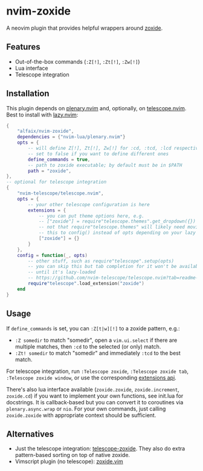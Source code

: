 # nvim-zoxide

A neovim plugin that provides helpful wrappers around [zoxide].

## Features

* Out-of-the-box commands (`:Z[!]`, `:Zt[!]`, `:Zw[!]`)
* Lua interface
* Telescope integration

## Installation

This plugin depends on [plenary.nvim] and, optionally, on [telescope.nvim].
Best to install with [lazy.nvim]:

```lua
{
    "alfaix/nvim-zoxide",
    dependencies = {"nvim-lua/plenary.nvim"}
    opts = {
        -- will define Z[!], Zt[!], Zw[!] for :cd, :tcd, :lcd respectively 
        -- set to false if you want to define different ones
        define_commands = true,
        -- path to zoxide executable; by default must be in $PATH
        path = "zoxide",
},
-- optional for telescope integration
{
    "nvim-telescope/telescope.nvim",
    opts = {
        -- your other telescope configuration is here
        extensions = {
            -- you can put theme options here, e.g.
            -- ["zoxide"] = require"telescope.themes".get_dropdown({})
            -- not that require"telescope.themes" will likely need moving 
            -- this to config() instead of opts depending on your lazy setup
            ["zoxide"] = {}
        }
    },
    config = function(_, opts)
        -- other stuff, such as require"telescope".setup(opts)
        -- you can skip this but tab completion for it won't be available 
        -- until it's lazy-loaded
        -- https://github.com/nvim-telescope/telescope.nvim?tab=readme-ov-file#extensions
        require"telescope".load_extension("zoxide")
    end
}
```

## Usage

If `define_commands` is set, you can `:Z[t|w][!]` to a zoxide pattern, e.g.:

* `:Z somedir` to match "somedir", open a `vim.ui.select` if there are multiple
  matches, then `:cd` to the selected (or only) match.
* `:Zt! somedir` to match "somedir" and immediately `:tcd` to the best match.

For telescope integration, run `:Telescope zoxide`, `:Telescope zoxide tab`,
`:Telescope zoxide window`, or use the corresponding [extensions api][telescope-extensions].

There's also lua interface available (`zoxide.zoxide`, `zoxide.increment`,
`zoxide.cd`) if you want to implement your own functions, see init.lua for
docstrings. It is callback-based but you can convert it to coroutines via
`plenary.async.wrap` or `nio`. For your own commands, just calling `zoxide.zoxide`
with appropriate context should
be sufficient.

## Alternatives
* Just the telescope integration: [telescope-zoxide](https://github.com/jvgrootveld/telescope-zoxide).
They also do extra pattern-based sorting on top of native zoxide.
* Vimscript plugin (no telescope): [zoxide.vim](https://github.com/nanotee/zoxide.vim/tree/master)

[zoxide]: https://github.com/ajeetdsouza/zoxide
[lazy.nvim]: https://github.com/folke/lazy.nvim/
[telescope.nvim]: https://github.com/nvim-telescope/telescope.nvim
[telescope-extensions]: https://github.com/nvim-telescope/telescope.nvim#extensions
[plenary.nvim]: https://github.com/nvim-lua/plenary.nvim
